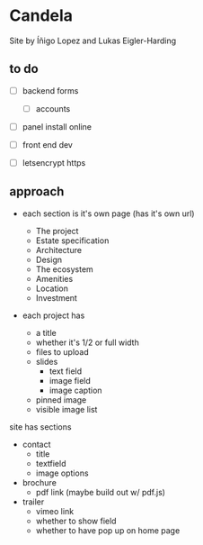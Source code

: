 # Candela

Site by Íñigo Lopez and Lukas Eigler-Harding


## to do
- [ ] backend forms
	- [ ] accounts
- [ ] panel install online
- [ ] front end dev
- [ ] letsencrypt https


## approach

- each section is it's own page (has it's own url)
	- The project
	- Estate specification
	- Architecture
	- Design
	- The ecosystem
	- Amenities
	- Location
	- Investment

- each project has
	- a title
	- whether it's 1/2 or full width
	- files to upload
	- slides
		- text field
		- image field
		- image caption
	- pinned image
	- visible image list

site has sections
- contact
	- title
	- textfield
	- image options
- brochure
	- pdf link (maybe build out w/ pdf.js)
- trailer
	- vimeo link
	- whether to show field
	- whether to have pop up on home page

	

